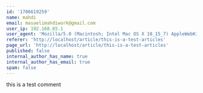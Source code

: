 ```yaml
---
id: '1706619259'
name: mahdi
email: masaelimahdiwork@gmail.com
user_ip: 192.168.65.1
user_agent: 'Mozilla/5.0 (Macintosh; Intel Mac OS X 10_15_7) AppleWebKit/537.36 (KHTML, like Gecko) Chrome/120.0.0.0 Safari/537.36'
referer: 'http://localhost/article/this-is-a-test-articles'
page_url: 'http://localhost/article/this-is-a-test-articles'
published: false
internal_author_has_name: true
internal_author_has_email: true
spam: false
---
```

this is a test comment